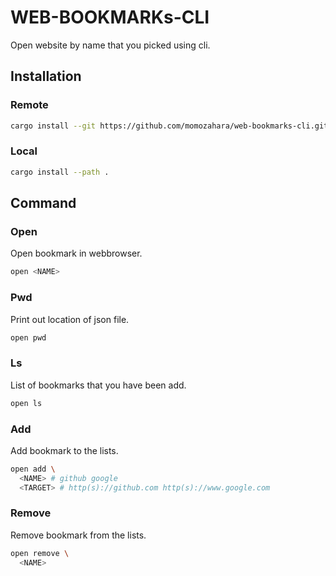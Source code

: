 # WEB-BOOKMARKs-CLI
Open website by name that you picked using cli.

## Installation
### Remote
```bash
cargo install --git https://github.com/momozahara/web-bookmarks-cli.git
```
### Local
```bash
cargo install --path .
```

## Command
### Open
Open bookmark in webbrowser.
```bash
open <NAME>
```
### Pwd
Print out location of json file.
```bash
open pwd
```
### Ls
List of bookmarks that you have been add.
```bash
open ls
```
### Add
Add bookmark to the lists.
``` bash
open add \
  <NAME> # github google
  <TARGET> # http(s)://github.com http(s)://www.google.com
```
### Remove
Remove bookmark from the lists.
``` bash
open remove \
  <NAME>
```